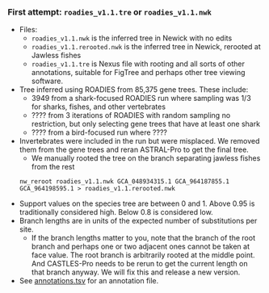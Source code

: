 ### First attempt: `roadies_v1.1.tre` or `roadies_v1.1.nwk`
* Files:
	* `roadies_v1.1.nwk` is the inferred tree in Newick with no edits
	* `roadies_v1.1.rerooted.nwk` is the inferred tree in Newick, rerooted at Jawless fishes
	* `roadies_v1.1.tre` is Nexus file with rooting and all sorts of other annotations, suitable for FigTree and perhaps other tree viewing software. 
* Tree inferred using ROADIES from 85,375 gene trees. These include:
	* 3949 from a shark-focused ROADIES run where sampling was 1/3 for sharks, fishes, and other vertebrates
	* ???? from 3 iterations of ROADIES with random sampling no restriction, but only selecting gene trees that have at least one shark
	* ???? from a bird-focused run where ????
* Invertebrates were included in the run but were misplaced. We removed them from the gene trees and reran ASTRAL-Pro to get the final tree. 
	* We manually rooted the tree on the branch separating jawless fishes from the rest 
	```
	nw_reroot roadies_v1.1.nwk GCA_048934315.1 GCA_964187855.1 GCA_964198595.1 > roadies_v1.1.rerooted.nwk
	```
* Support values on the species tree are between 0 and 1. Above 0.95 is traditionally considered high. Below 0.8 is considered low. 
* Branch lengths are in units of the expected number of substitutions per site. 
	* If the branch lengths matter to you, note that the branch of the root branch and perhaps one or two adjacent ones cannot be taken at face value. The root branch is arbitrarily rooted at the middle point. And CASTLES-Pro needs to be rerun to get the current length on that branch anyway. We will fix this and release a new version. 
* See [annotations.tsv](annotations.tsv) for an annotation file. 
